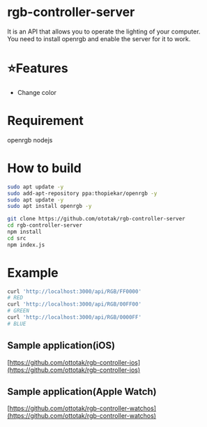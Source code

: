 # rgb-controller-server
It is an API that allows you to operate the lighting of your computer.  
You need to install openrgb and enable the server for it to work.
# ⭐Features
 - Change color
# Requirement
openrgb
nodejs
# How to build
```bash
sudo apt update -y
sudo add-apt-repository ppa:thopiekar/openrgb -y
sudo apt update -y
sudo apt install openrgb -y

git clone https://github.com/ototak/rgb-controller-server
cd rgb-controller-server
npm install
cd src
npm index.js
```
# Example
```bash
curl 'http://localhost:3000/api/RGB/FF0000'
# RED
curl 'http://localhost:3000/api/RGB/00FF00'
# GREEN
curl 'http://localhost:3000/api/RGB/0000FF'
# BLUE
```
## Sample application(iOS)
 [https://github.com/ottotak/rgb-controller-ios](https://github.com/ottotak/rgb-controller-ios)
## Sample application(Apple Watch)
 [https://github.com/ottotak/rgb-controller-watchos](https://github.com/ottotak/rgb-controller-watchos)
